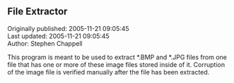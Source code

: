 ## File Extractor  
Originally published: 2005-11-21 09:05:45  
Last updated: 2005-11-21 09:05:45  
Author: Stephen Chappell  
  
This program is meant to be used to extract *.BMP and *.JPG files from one file that has one or more of these image files stored inside of it. Corruption of the image file is verified manually after the file has been extracted.